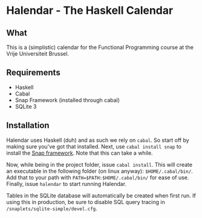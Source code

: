 # Halendar - The Haskell Calendar

## What

This is a (simplistic) calendar for the Functional Programming course at the
Vrije Universiteit Brussel.

## Requirements

* Haskell
* Cabal
* Snap Framework (installed through cabal)
* SQLite 3

## Installation

Halendar uses Haskell (duh) and as such we rely on `cabal`. So start off by
making sure you've got that installed. Next, use `cabal install snap` to install
the [Snap framework](http://snapframework.com/). Note that this can take a
while.

Now, while being in the project folder, issue `cabal install`. This will create
an executable in the following folder (on linux anyway): `$HOME/.cabal/bin/`.
Add that to your path with `PATH=$PATH:$HOME/.cabal/bin/` for ease of use.
Finally, issue `halendar` to start running Halendar.

Tables in the SQLite database will automatically be created when first run. If
using this in production, be sure to disable SQL query tracing in
`/snaplets/sqlite-simple/devel.cfg`.
